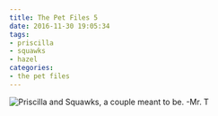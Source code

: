 ```yaml
---
title: The Pet Files 5
date: 2016-11-30 19:05:34
tags:
- priscilla
- squawks
- hazel
categories:
- the pet files
---
```

<img alt="Priscilla and Squawks, a couple meant to be. -Mr. T" src="/binville010.png">
